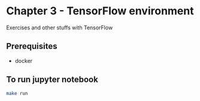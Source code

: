# Chapter 3 - TensorFlow environment
Exercises and other stuffs with TensorFlow

## Prerequisites
 * docker

## To run jupyter notebook

```bash
make run
```

